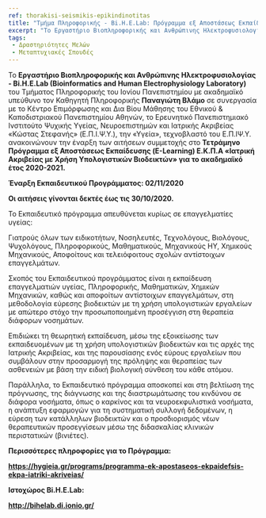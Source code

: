 ```yaml
---
ref: thorakisi-seismikis-epikindinotitas
title: "Τμήμα Πληροφορικής - Bi.H.E.Lab: Πρόγραμμα εξ Αποστάσεως Εκπαίδευσης «Ιατρική Ακριβείας με Χρήση Υπολογιστικών Βιοδεικτών»"
excerpt: "Το Εργαστήριο Βιοπληροφορικής και Ανθρώπινης Ηλεκτροφυσιολογίας - Bi.H.E.Lab (...) ανακοινώνουν την έναρξη των αιτήσεων συμμετοχής στο Τετράμηνο Πρόγραμμα εξ Αποστάσεως Εκπαίδευσης (E-Learning) Ε.Κ.Π.Α «Ιατρική Ακριβείας με Χρήση Υπολογιστικών Βιοδεικτών» για το ακαδημαϊκό έτος 2020-2021."
tags:
 - Δραστηριότητες Μελών
 - Μεταπτυχιακές Σπουδές
--- 
```

Το **Εργαστήριο Βιοπληροφορικής και Ανθρώπινης Ηλεκτροφυσιολογίας - Bi.H.E.Lab (Bioinformatics and Human Electrophysiology Laboratory)** του Τμήματος Πληροφορικής του Ιονίου Πανεπιστημίου με ακαδημαϊκό υπεύθυνο τον Καθηγητή Πληροφορικής **Παναγιώτη Βλάμο** σε συνεργασία με το Κέντρο Επιμόρφωσης και Δια Βίου Μάθησης του Εθνικού & Καποδιστριακού Πανεπιστημίου Αθηνών, το Ερευνητικό Πανεπιστημιακό Ινστιτούτο Ψυχικής Υγείας, Νευροεπιστημών και Ιατρικής Ακριβείας «Κώστας Στεφανής» (E.Π.Ι.Ψ.Υ.), την «Υγεία», τεχνοβλαστό του Ε.Π.ΙΨ.Υ.  ανακοινώνουν την έναρξη των αιτήσεων συμμετοχής στο **Τετράμηνο Πρόγραμμα εξ Αποστάσεως Εκπαίδευσης (E-Learning) Ε.Κ.Π.Α «Ιατρική Ακριβείας με Χρήση Υπολογιστικών Βιοδεικτών» για το ακαδημαϊκό έτος 2020-2021.**

**Έναρξη Εκπαιδευτικoύ Προγράμματος: 02/11/2020**

**Οι αιτήσεις γίνονται δεκτές έως τις 30/10/2020.**

Το Εκπαιδευτικό πρόγραμμα απευθύνεται κυρίως σε επαγγελματίες υγείας:

Γιατρούς όλων των ειδικοτήτων, Νοσηλευτές, Τεχνολόγους, Βιολόγους, Ψυχολόγους, Πληροφορικούς, Μαθηματικούς, Μηχανικούς ΗΥ, Χημικούς Μηχανικούς, Αποφοίτους και τελειόφοιτους σχολών αντίστοιχων επαγγελμάτων.

Σκοπός του Εκπαιδευτικού προγράμματος είναι η εκπαίδευση επαγγελματιών υγείας, Πληροφορικής, Μαθηματικών, Χημικών Μηχανικών, καθώς και αποφοίτων αντίστοιχων επαγγελμάτων, στη μεθοδολογία εύρεσης βιοδεικτών με τη χρήση υπολογιστικών εργαλείων με απώτερο στόχο την προσωποποιημένη προσέγγιση στη θεραπεία διάφορων νοσημάτων.

Επιδιώκει τη θεωρητική εκπαίδευση, μέσω της εξοικείωσης των εκπαιδευομένων με τη χρήση υπολογιστικών βιοδεικτών και τις αρχές της Ιατρικής Ακριβείας, και της παρουσίασης ενός εύρους εργαλείων που συμβάλουν στην προσαρμογή της πρόληψης και θεραπείας των ασθενειών με βάση την ειδική βιολογική σύνθεση του κάθε ατόμου.

Παράλληλα, το Εκπαιδευτικό πρόγραμμα αποσκοπεί και στη βελτίωση της πρόγνωσης, της διάγνωσης και της διαστρωμάτωσης του κινδύνου σε διάφορα νοσήματα, όπως ο καρκίνος και τα νευροεκφυλιστικά νοσήματα, η ανάπτυξη εφαρμογών για τη συστηματική συλλογή δεδομένων, η εύρεση των κατάλληλων βιοδεικτών και ο προσδιορισμός νέων θεραπευτικών προσεγγίσεων μέσω της διδασκαλίας κλινικών περιστατικών (βινιέτες).

**Περισσότερες πληροφορίες για το Πρόγραμμα:**

**https://hygieia.gr/programs/programma-ek-apostaseos-ekpaidefsis-ekpa-iatriki-akriveias/**

**Ιστοχώρος Bi.H.E.Lab:**

**http://bihelab.di.ionio.gr/**
